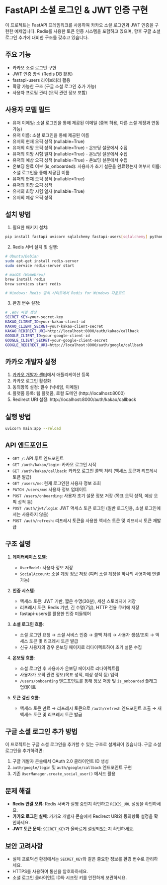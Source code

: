 # FastAPI 소셜 로그인 & JWT 인증 구현

이 프로젝트는 FastAPI 프레임워크를 사용하여 카카오 소셜 로그인과 JWT 인증을 구현한 예제입니다. Redis를 사용한 토큰 인증 시스템을 포함하고 있으며, 향후 구글 소셜 로그인 추가에 대비한 구조를 갖추고 있습니다.

## 주요 기능

- 카카오 소셜 로그인 구현
- JWT 인증 방식 (Redis DB 활용)
- fastapi-users 라이브러리 활용
- 확장 가능한 구조 (구글 소셜 로그인 추가 가능)
- 사용자 프로필 관리 (오픽 관련 정보 포함)

## 사용자 모델 필드

- 유저 이메일: 소셜 로그인을 통해 제공된 이메일 (중복 허용, 다른 소셜 계정과 연동 가능)
- 유저 이름: 소셜 로그인을 통해 제공된 이름
- 유저의 현재 오픽 성적 (nullable=True)
- 유저의 희망 오픽 성적 (nullable=True) - 온보딩 설문에서 수집
- 유저의 희망 시험 일자 (nullable=True) - 온보딩 설문에서 수집
- 유저의 예상 오픽 성적 (nullable=True) - 온보딩 설문에서 수집
- 온보딩 완료 여부 (is_onboarded): 사용자가 초기 설문을 완료했는지 여부저 이름: 소셜 로그인을 통해 제공된 이름
- 유저의 현재 오픽 성적 (nullable=True)
- 유저의 희망 오픽 성적
- 유저의 희망 시험 일자 (nullable=True)
- 유저의 예상 오픽 성적

## 설치 방법

1. 필요한 패키지 설치:

```bash
pip install fastapi uvicorn sqlalchemy fastapi-users[sqlalchemy] python-jose[cryptography] redis httpx
```

2. Redis 서버 설치 및 실행:

```bash
# Ubuntu/Debian
sudo apt-get install redis-server
sudo service redis-server start

# macOS (Homebrew)
brew install redis
brew services start redis

# Windows: Redis 공식 사이트에서 Redis for Windows 다운로드
```

3. 환경 변수 설정:

```bash
# .env 파일 생성
SECRET_KEY=your-secret-key
KAKAO_CLIENT_ID=your-kakao-client-id
KAKAO_CLIENT_SECRET=your-kakao-client-secret
KAKAO_REDIRECT_URI=http://localhost:8000/auth/kakao/callback
GOOGLE_CLIENT_ID=your-google-client-id
GOOGLE_CLIENT_SECRET=your-google-client-secret
GOOGLE_REDIRECT_URI=http://localhost:8000/auth/google/callback
```

## 카카오 개발자 설정

1. [카카오 개발자 센터](https://developers.kakao.com)에서 애플리케이션 등록
2. 카카오 로그인 활성화
3. 동의항목 설정: 필수 (닉네임, 이메일)
4. 플랫폼 등록: 웹 플랫폼, 로컬 도메인 (http://localhost:8000)
5. Redirect URI 설정: http://localhost:8000/auth/kakao/callback

## 실행 방법

```bash
uvicorn main:app --reload
```

## API 엔드포인트

- `GET /`: API 루트 엔드포인트
- `GET /auth/kakao/login`: 카카오 로그인 시작
- `GET /auth/kakao/callback`: 카카오 로그인 콜백 처리 (액세스 토큰과 리프레시 토큰 발급)
- `GET /users/me`: 현재 로그인한 사용자 정보 조회
- `PATCH /users/me`: 사용자 정보 업데이트
- `POST /users/onboarding`: 사용자 초기 설문 정보 저장 (목표 오픽 성적, 예상 오픽 성적 등)
- `POST /auth/jwt/login`: JWT 액세스 토큰 로그인 (일반 로그인용, 소셜 로그인에서는 사용하지 않음)
- `POST /auth/refresh`: 리프레시 토큰을 사용한 액세스 토큰 및 리프레시 토큰 재발급

## 구조 설명

1. **데이터베이스 모델**:
   - `UserModel`: 사용자 정보 저장
   - `SocialAccount`: 소셜 계정 정보 저장 (여러 소셜 계정을 하나의 사용자에 연결 가능)

2. **인증 시스템**:
   - 액세스 토큰: JWT 기반, 짧은 수명(30분), 세션 스토리지에 저장
   - 리프레시 토큰: Redis 기반, 긴 수명(7일), HTTP 전용 쿠키에 저장
   - fastapi-users를 활용한 인증 미들웨어

3. **소셜 로그인 흐름**:
   - 소셜 로그인 요청 → 소셜 서비스 인증 → 콜백 처리 → 사용자 생성/조회 → 액세스 토큰 및 리프레시 토큰 발급
   - 신규 사용자의 경우 온보딩 페이지로 리다이렉트하여 초기 설문 수집

4. **온보딩 흐름**:
   - 소셜 로그인 후 사용자가 온보딩 페이지로 리다이렉트됨
   - 사용자가 오픽 관련 정보(목표 성적, 예상 성적 등) 입력
   - `/users/onboarding` 엔드포인트를 통해 정보 저장 및 `is_onboarded` 플래그 업데이트

5. **토큰 갱신 흐름**:
   - 액세스 토큰 만료 → 리프레시 토큰으로 `/auth/refresh` 엔드포인트 호출 → 새 액세스 토큰 및 리프레시 토큰 발급

## 구글 소셜 로그인 추가 방법

이 프로젝트는 구글 소셜 로그인을 추가할 수 있는 구조로 설계되어 있습니다. 구글 소셜 로그인을 추가하려면:

1. 구글 개발자 콘솔에서 OAuth 2.0 클라이언트 ID 생성
2. `auth/google/login` 및 `auth/google/callback` 엔드포인트 구현
3. 기존 `UserManager.create_social_user()` 메서드 활용

## 문제 해결

- **Redis 연결 오류**: Redis 서버가 실행 중인지 확인하고 `REDIS_URL` 설정을 확인하세요.
- **카카오 로그인 실패**: 카카오 개발자 콘솔에서 Redirect URI와 동의항목 설정을 확인하세요.
- **JWT 토큰 문제**: `SECRET_KEY`가 올바르게 설정되었는지 확인하세요.

## 보안 고려사항

- 실제 프로덕션 환경에서는 `SECRET_KEY`와 같은 중요한 정보를 환경 변수로 관리하세요.
- HTTPS를 사용하여 통신을 암호화하세요.
- 소셜 로그인 클라이언트 ID와 시크릿 키를 안전하게 보관하세요.